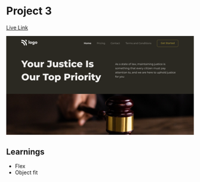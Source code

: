 # Project 3

[Live Link](https://ineuron-assignment-3.netlify.app/)

![project thumbnail](thumbnail.png)

## Learnings

- Flex
- Object fit